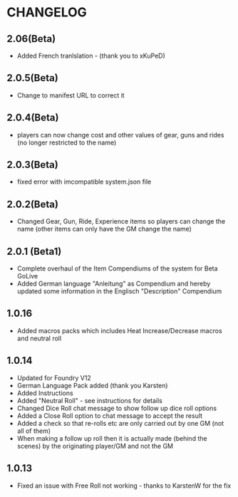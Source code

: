 # CHANGELOG

## 2.06(Beta)
- Added French tranlslation - (thank you to xKuPeD)

## 2.0.5(Beta)
- Change to manifest URL to correct it

## 2.0.4(Beta)
- players can now change cost and other values of gear, guns and rides (no longer restricted to the name)

## 2.0.3(Beta)
- fixed error with imcompatible system.json file

## 2.0.2(Beta)
- Changed Gear, Gun, Ride, Experience items so players can change the name (other items can only have the GM change the name)

## 2.0.1 (Beta1)
- Complete overhaul of the Item Compendiums of the system for Beta GoLive
- Added German language "Anleitung" as Compendium and hereby updated some information in the Englisch "Description" Compendium

## 1.0.16
- Added macros packs which includes Heat Increase/Decrease macros and neutral roll

## 1.0.14
- Updated for Foundry V12
- German Language Pack added (thank you Karsten)
- Added Instructions
- Added "Neutral Roll" - see instructions for details
- Changed Dice Roll chat message to show follow up dice roll options
- Added a Close Roll option to chat message to accept the result
- Added a check so that re-rolls etc are only carried out by one GM (not all of them)
- When making a follow up roll then it is actually made (behind the scenes) by the originating player/GM and not the GM

## 1.0.13
- Fixed an issue with Free Roll not working - thanks to KarstenW for the fix
